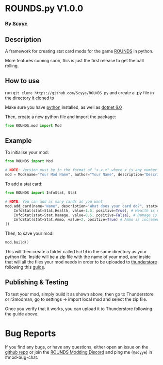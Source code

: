# ROUNDS.py V1.0.0
### By [Scyye](https://scyye.github.io/)

## Description
A framework for creating stat card mods for the game [ROUNDS](https://store.steampowered.com/app/1557740/ROUNDS/) in python.

More features coming soon, this is just the first release to get the ball rolling.


## How to use
run `git clone https://github.com/Scyye/ROUNDS.py` and create a .py file in the directory it cloned to

Make sure you have [python](https://www.python.org/downloads/release/python-3913/) installed, as well as [dotnet 6.0](https://dotnet.microsoft.com/en-us/download/visual-studio-sdks)

Then, create a new python file and import the package:
```py
from ROUNDS.mod import Mod
```

## Example
To initialise your mod:
```py
from ROUNDS import Mod

# NOTE: Version must be in the format of "x.x.x" where x is any number (can be multiple digits)
mod = Mod(name="Your Mod Name", author="Your Name", description="Describe your mod", version="1.0.0")
```

To add a stat card:
```py
from ROUNDS import InfoStat, Stat

# NOTE: You can add as many cards as you want
mod.add_card(name="Name", description="What does your card do?", stats=[
    InfoStat(stat=Stat.Health, value=1.5, positive=True), # Health is multiplied by 1.5
    InfoStat(stat=Stat.Damage, value=0.5, positive=False), # Damage is multiplied by 0.5
    InfoStat(stat=Stat.Ammo, value=2, positive=True) # Ammo is incremented (increased) by 2
])
```

Then, to save your mod:
```py
mod.build()
```
This will then create a folder called `build` in the same directory as your python file.
Inside will be a zip file with the name of your mod, and inside that will all the files
your mod needs in order to be uploaded to [thunderstore](https://rounds.thunderstore.io/) 
following this [guide](https://docs.google.com/document/d/1f0bZvolXIGhVRpIURijiVFN2k6p7bZQlzpfVuIE-HFw/edit).

## Publishing & Testing
To test your mod, simply build it as shown above, then go to Thunderstore or r2modman, go to settings -> import local mod and select the zip file.

Once you verify that it works, you can upload it to Thunderstore following the guide above.


# Bug Reports
If you find any bugs, or have any questions, either open an issue on the [github repo](https://github.com/Scyye/ROUNDS.py/issues) or join the [ROUNDS Modding Discord](https://discord.com/invite/rounds-modding) and ping me (`@scyye`) in #mod-bug-chat.
